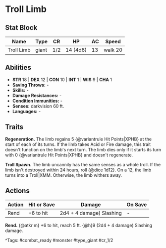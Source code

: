 # Troll Limb

## Stat Block

| Name | Type | CR | HP | AC | Speed |
|------|------|----|----|----|-------|
| Troll Limb | giant | 1/2 | 14 (4d6) | 13 | walk 20 |

## Abilities

- **STR** 18 | **DEX** 12 | **CON** 10 | **INT** 1 | **WIS** 9 | **CHA** 1
- **Saving Throws:** -  
- **Skills:** -  
- **Damage Resistances:** -  
- **Condition Immunities:** -  
- **Senses:** darkvision 60 ft.  
- **Languages:** -

## Traits

**Regeneration.** The limb regains 5 {@variantrule Hit Points|XPHB} at the start of each of its turns. If the limb takes Acid or Fire damage, this trait doesn't function on the limb's next turn. The limb dies only if it starts its turn with 0 {@variantrule Hit Points|XPHB} and doesn't regenerate.

**Troll Spawn.** The limb uncannily has the same senses as a whole troll. If the limb isn't destroyed within 24 hours, roll {@dice 1d12}. On a 12, the limb turns into a Troll|XMM. Otherwise, the limb withers away.


## Actions

| Action | Hit or Save | Damage | On Save |
|--------|--------------|--------|----------|
| Rend | +6 to hit | 2d4 + 4 damage) Slashing | - |

**Rend.** {@atkr m} +6 to hit, reach 5 ft. {@h}9 (2d4 + 4 damage) Slashing damage.


^Tags: #combat_ready #monster #type_giant #cr_1/2